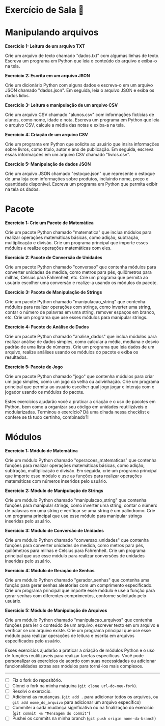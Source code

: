 # Exercício de Sala 🏫  

# Manipulando arquivos


**Exercício 1: Leitura de um arquivo TXT**

Crie um arquivo de texto chamado "dados.txt" com algumas linhas de texto. Escreva um programa em Python que leia o conteúdo do arquivo e exiba-o na tela.

**Exercício 2: Escrita em um arquivo JSON**

Crie um dicionário Python com alguns dados e escreva-o em um arquivo JSON chamado "dados.json". Em seguida, leia o arquivo JSON e exiba os dados lidos.

**Exercício 3: Leitura e manipulação de um arquivo CSV**

Crie um arquivo CSV chamado "alunos.csv" com informações fictícias de alunos, como nome, idade e nota. Escreva um programa em Python que leia o arquivo CSV, calcule a média das notas e exiba-a na tela.

**Exercício 4: Criação de um arquivo CSV**

Crie um programa em Python que solicite ao usuário que insira informações sobre livros, como título, autor e ano de publicação. Em seguida, escreva essas informações em um arquivo CSV chamado "livros.csv".

**Exercício 5: Manipulação de dados JSON**

Crie um arquivo JSON chamado "estoque.json" que represente o estoque de uma loja com informações sobre produtos, incluindo nome, preço e quantidade disponível. Escreva um programa em Python que permita exibir na tela os dados.



# Pacote

**Exercício 1: Crie um Pacote de Matemática**

Crie um pacote Python chamado "matematica" que inclua módulos para realizar operações matemáticas básicas, como adição, subtração, multiplicação e divisão. Crie um programa principal que importe esses módulos e realize operações matemáticas com eles.

**Exercício 2: Pacote de Conversão de Unidades**

Crie um pacote Python chamado "conversao" que contenha módulos para converter unidades de medida, como metros para pés, quilômetros para milhas, Celsius para Fahrenheit, etc. Crie um programa que permita ao usuário escolher uma conversão e realize-a usando os módulos do pacote.

**Exercício 3: Pacote de Manipulação de Strings**

Crie um pacote Python chamado "manipulacao_string" que contenha módulos para realizar operações com strings, como inverter uma string, contar o número de palavras em uma string, remover espaços em branco, etc. Crie um programa que use esses módulos para manipular strings.

**Exercício 4: Pacote de Análise de Dados**

Crie um pacote Python chamado "analise_dados" que inclua módulos para realizar análise de dados simples, como calcular a média, mediana e desvio padrão de uma lista de números. Crie um programa que leia dados de um arquivo, realize análises usando os módulos do pacote e exiba os resultados.

**Exercício 5: Pacote de Jogo**

Crie um pacote Python chamado "jogo" que contenha módulos para criar um jogo simples, como um jogo da velha ou adivinhação. Crie um programa principal que permita ao usuário escolher qual jogo jogar e interaja com o jogador usando os módulos do pacote.

Estes exercícios ajudarão você a praticar a criação e o uso de pacotes em Python, bem como a organizar seu código em unidades reutilizáveis e modularizadas.
Terminou o exercício? Dá uma olhada nessa checklist e confere se tá tudo certinho, combinado?!

# Módulos

**Exercício 1: Módulo de Matemática**

Crie um módulo Python chamado "operacoes_matematicas" que contenha funções para realizar operações matemáticas básicas, como adição, subtração, multiplicação e divisão. Em seguida, crie um programa principal que importe esse módulo e use as funções para realizar operações matemáticas com números inseridos pelo usuário.

**Exercício 2: Módulo de Manipulação de Strings**

Crie um módulo Python chamado "manipulacao_string" que contenha funções para manipular strings, como inverter uma string, contar o número de palavras em uma string e verificar se uma string é um palíndromo. Crie um programa principal que use esse módulo para manipular strings inseridas pelo usuário.

**Exercício 3: Módulo de Conversão de Unidades**

Crie um módulo Python chamado "conversao_unidades" que contenha funções para converter unidades de medida, como metros para pés, quilômetros para milhas e Celsius para Fahrenheit. Crie um programa principal que use esse módulo para realizar conversões de unidades inseridas pelo usuário.

**Exercício 4: Módulo de Geração de Senhas**

Crie um módulo Python chamado "gerador_senhas" que contenha uma função para gerar senhas aleatórias com um comprimento especificado. Crie um programa principal que importe esse módulo e use a função para gerar senhas com diferentes comprimentos, conforme solicitado pelo usuário.

**Exercício 5: Módulo de Manipulação de Arquivos**

Crie um módulo Python chamado "manipulacao_arquivos" que contenha funções para ler o conteúdo de um arquivo, escrever texto em um arquivo e verificar se um arquivo existe. Crie um programa principal que use esse módulo para realizar operações de leitura e escrita em arquivos especificados pelo usuário.

Esses exercícios ajudarão a praticar a criação de módulos Python e o uso de funções reutilizáveis para realizar tarefas específicas. Você pode personalizar os exercícios de acordo com suas necessidades ou adicionar funcionalidades extras aos módulos para torná-los mais complexos.

---

- [ ] Fiz o fork do repositório.
- [ ] Clonei o fork na minha máquina (`git clone url-do-meu-fork`).
- [ ] Resolvi o exercício.
- [ ] Adicionei as mudanças. (`git add .` para adicionar todos os arquivos, ou `git add nome_do_arquivo` para adicionar um arquivo específico)
- [ ] Commitei a cada mudança significativa ou na finalização do exercício (`git commit -m "Mensagem do commit"`)
- [ ] Pushei os commits na minha branch (`git push origin nome-da-branch`)
